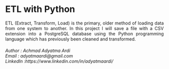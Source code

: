 # ETL with Python
<p align="justify" >
ETL (Extract, Transform, Load) is the primary, older method of loading data from one system to another. In this project I will save a file with a CSV extension into a PostgreSQL database using the Python programming language which has previously been cleaned and transformed.
</p>

<h6>
Author : Achmad Adyatma Ardi <br>
Email  : adyatmaardi@gmail.com <br>
LinkedIn :https://www.linkedin.com/in/adyatmaardi/ <br>
</h6>

####

